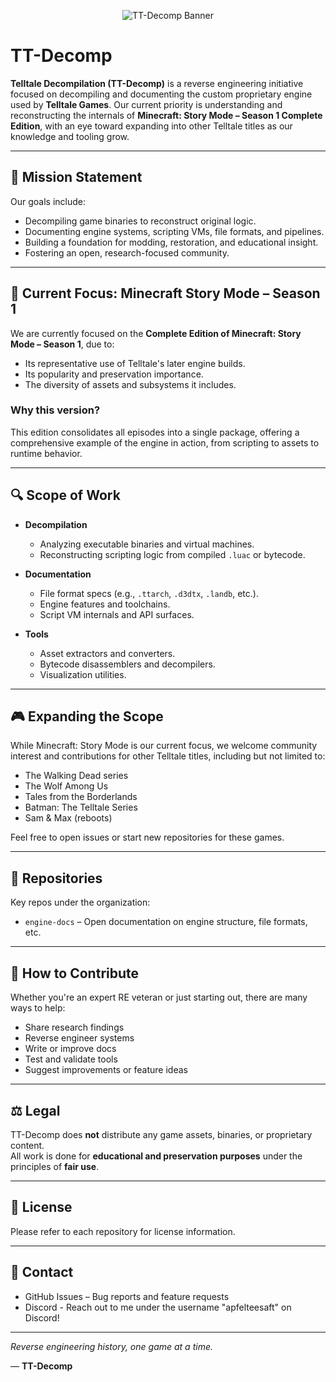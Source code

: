 <!-- Banner Placeholder -->
<p align="center">
  <img src=https://github.com/user-attachments/assets/2175f7f9-7d55-470d-9c62-964f1ede66d1" alt="TT-Decomp Banner" />
</p>

# TT-Decomp

**Telltale Decompilation (TT-Decomp)** is a reverse engineering initiative focused on decompiling and documenting the custom proprietary engine used by **Telltale Games**. Our current priority is understanding and reconstructing the internals of **Minecraft: Story Mode – Season 1 Complete Edition**, with an eye toward expanding into other Telltale titles as our knowledge and tooling grow.

---

## 🎯 Mission Statement

Our goals include:
- Decompiling game binaries to reconstruct original logic.
- Documenting engine systems, scripting VMs, file formats, and pipelines.
- Building a foundation for modding, restoration, and educational insight.
- Fostering an open, research-focused community.

---

## 📌 Current Focus: Minecraft Story Mode – Season 1

We are currently focused on the **Complete Edition of Minecraft: Story Mode – Season 1**, due to:
- Its representative use of Telltale's later engine builds.
- Its popularity and preservation importance.
- The diversity of assets and subsystems it includes.

### Why this version?
This edition consolidates all episodes into a single package, offering a comprehensive example of the engine in action, from scripting to assets to runtime behavior.

---

## 🔍 Scope of Work

- **Decompilation**
  - Analyzing executable binaries and virtual machines.
  - Reconstructing scripting logic from compiled `.luac` or bytecode.

- **Documentation**
  - File format specs (e.g., `.ttarch`, `.d3dtx`, `.landb`, etc.).
  - Engine features and toolchains.
  - Script VM internals and API surfaces.

- **Tools**
  - Asset extractors and converters.
  - Bytecode disassemblers and decompilers.
  - Visualization utilities.

---

## 🎮 Expanding the Scope

While Minecraft: Story Mode is our current focus, we welcome community interest and contributions for other Telltale titles, including but not limited to:

- The Walking Dead series
- The Wolf Among Us
- Tales from the Borderlands
- Batman: The Telltale Series
- Sam & Max (reboots)

Feel free to open issues or start new repositories for these games.

---

## 📂 Repositories

Key repos under the organization:

- `engine-docs` – Open documentation on engine structure, file formats, etc.

---

## 🤝 How to Contribute

Whether you're an expert RE veteran or just starting out, there are many ways to help:

- Share research findings
- Reverse engineer systems
- Write or improve docs
- Test and validate tools
- Suggest improvements or feature ideas

---

## ⚖️ Legal

TT-Decomp does **not** distribute any game assets, binaries, or proprietary content.  
All work is done for **educational and preservation purposes** under the principles of **fair use**.

---

## 📜 License

Please refer to each repository for license information.

---

## 💬 Contact

- GitHub Issues – Bug reports and feature requests
- Discord - Reach out to me under the username "apfelteesaft" on Discord!

---

*Reverse engineering history, one game at a time.*

—
**TT-Decomp**
